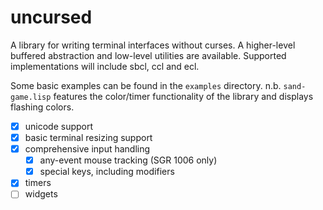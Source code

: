 # uncursed

A library for writing terminal interfaces without curses.
A higher-level buffered abstraction and low-level utilities are available. Supported implementations will include sbcl, ccl and ecl.

Some basic examples can be found in the `examples` directory.
n.b. `sand-game.lisp` features the color/timer functionality of the library and displays flashing colors.

- [x] unicode support
- [x] basic terminal resizing support
- [x] comprehensive input handling
  - [x] any-event mouse tracking (SGR 1006 only)
  - [x] special keys, including modifiers
- [x] timers
- [ ] widgets
